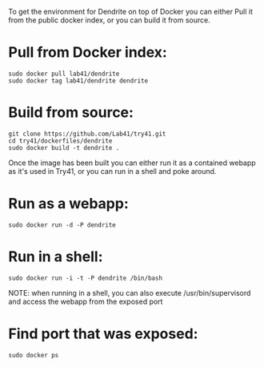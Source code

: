 To get the environment for Dendrite on top of Docker you can either Pull it from the public docker index, or you can build it from source.

Pull from Docker index:
=======================
```
sudo docker pull lab41/dendrite
sudo docker tag lab41/dendrite dendrite
```

Build from source:
==================
```
git clone https://github.com/Lab41/try41.git
cd try41/dockerfiles/dendrite
sudo docker build -t dendrite .
```

Once the image has been built you can either run it as a contained webapp as it's used in Try41, or you can run in a shell and poke around.

Run as a webapp:
================
```
sudo docker run -d -P dendrite
```

Run in a shell:
===============
```
sudo docker run -i -t -P dendrite /bin/bash
```

NOTE: when running in a shell, you can also execute /usr/bin/supervisord and access the webapp from the exposed port

Find port that was exposed:
===========================
```
sudo docker ps
```
